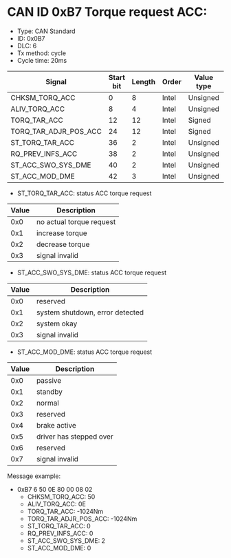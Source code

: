 # CAN ID 0xB7 Torque request ACC:
- Type: CAN Standard
- ID: 0x0B7
- DLC: 6
- Tx method: cycle
- Cycle time: 20ms

|Signal|Start bit|Length|Order|Value type|Factor|Offset|Unit|
|------|---------|------|-----|----------|------|------|----|
|CHKSM_TORQ_ACC|0|8|Intel|Unsigned|1|0||
|ALIV_TORQ_ACC|8|4|Intel|Unsigned|1|0||
|TORQ_TAR_ACC|12|12|Intel|Signed|0.5|0|Nm|
|TORQ_TAR_ADJR_POS_ACC|24|12|Intel|Signed|0.5|0|Nm|
|ST_TORQ_TAR_ACC|36|2|Intel|Unsigned|1|0||
|RQ_PREV_INFS_ACC|38|2|Intel|Unsigned|1|0||
|ST_ACC_SWO_SYS_DME|40|2|Intel|Unsigned|1|0||
|ST_ACC_MOD_DME|42|3|Intel|Unsigned|1|0||

- ST_TORQ_TAR_ACC: status ACC torque request

|Value|Description|
|-----|-----------|
|0x0|no actual torque request|
|0x1|increase torque|
|0x2|decrease torque|
|0x3|signal invalid|

- ST_ACC_SWO_SYS_DME: status ACC torque request

|Value|Description|
|-----|-----------|
|0x0|reserved|
|0x1|system shutdown, error detected|
|0x2|system okay|
|0x3|signal invalid|

- ST_ACC_MOD_DME: status ACC torque request

|Value|Description|
|-----|-----------|
|0x0|passive|
|0x1|standby|
|0x2|normal|
|0x3|reserved|
|0x4|brake active|
|0x5|driver has stepped over|
|0x6|reserved|
|0x7|signal invalid|

Message example:
- 0xB7 6 50 0E 80 00 08 02
    - CHKSM_TORQ_ACC: 50
    - ALIV_TORQ_ACC: 0E
    - TORQ_TAR_ACC: -1024Nm
    - TORQ_TAR_ADJR_POS_ACC: -1024Nm
    - ST_TORQ_TAR_ACC: 0
    - RQ_PREV_INFS_ACC: 0
    - ST_ACC_SWO_SYS_DME: 2
    - ST_ACC_MOD_DME: 0
